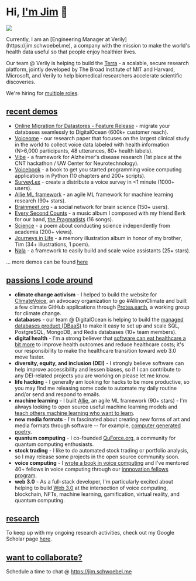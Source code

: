 # Hi, [I'm Jim](https://jim.schwoebel.me) 👋
![](https://schwoebel.me/jim/assets/java.gif)
</p></a>
Currently, I am an [Engineering Manager at Verily](https://jim.schwoebel.me), a company with the mission to make the world's health data useful so that people enjoy healthier lives.

Our team @ Verily is helping to build the [Terra](https://verily.com/solutions/terra/) - a scalable, secure research platform, jointly developed by The Broad Institute of MIT and Harvard, Microsoft, and Verily to help biomedical researchers accelerate scientific discoveries.

We're hiring for [multiple roles](https://grnh.se/74888dea1us).

## [recent demos](https://www.youtube.com/watch?v=gb5rC3pJUek&list=PL_D3Oayw4KAqaFwZh4vKH131AGM4ODYvb)
* [Online Migration for Datastores - Feature Release](https://www.youtube.com/watch?v=gb5rC3pJUek&list=PL_D3Oayw4KAqaFwZh4vKH131AGM4ODYvb&index=1) - migrate your databases seamlessly to DigitalOcean (600k+ customer reach).
* [Voiceome](https://www.medrxiv.org/content/10.1101/2021.08.16.21262125v1) - our research paper that focuses on the largest clinical study in the world to collect voice data labeled with health information (N>6,000 participants, 48 utterances, 80+ health labels). 
* [Vibe](https://www.youtube.com/watch?v=_SEmT27oJOc&list=PL_D3Oayw4KAqaFwZh4vKH131AGM4ODYvb&index=2) - a framework for Alzheimer's disease research (1st place at the CNT hackathon / UW Center for Neurotechnology).
* [Voicebook](https://www.youtube.com/watch?v=7QV-Vlqq2GE) - a book to get you started programming voice computing applications in Python (10 chapters and 200+ scripts).
* [SurveyLex](https://www.youtube.com/watch?v=JV820uceEKY&list=PL_D3Oayw4KAqaFwZh4vKH131AGM4ODYvb&index=5) - create a distribute a voice survey in <1 minute (1000+ users).
* [Allie ML framework](https://github.com/jim-schwoebel/allie) - an agile ML framework for machine learning research (90+ stars).
* [Brainmeet.org](https://www.youtube.com/watch?v=RxSK-45wj_c&list=PL_D3Oayw4KAqaFwZh4vKH131AGM4ODYvb&index=4) - a social network for brain science (150+ users).
* [Every Second Counts](https://www.youtube.com/watch?v=RNjP6z3rjUQ&list=PLror0K8Y4wY6SaOaw9n881Kx7KBgD456a) - a music album I composed with my friend Berk for our band, [the Pragmatists](https://pragmatists.live) (16 songs).
* [Science](https://storiesinscience.org/2019/04/20/science-a-poem/) - a poem about conducting science independently from academia (200+ views).
* [Journeys in Life](https://jim.schwoebel.me/timalbum) - a memory illustration album in honor of my brother, Tim (34+ illustrations, 1 poem).
* [Nala](https://drive.google.com/file/d/1Ubeyxot4G6oVXXt0REPfPLSwA29Hpliz/view) - a framework to easily build and scale voice assistants (25+ stars).

... more demos can be found [here](https://www.youtube.com/watch?v=gb5rC3pJUek&list=PL_D3Oayw4KAqaFwZh4vKH131AGM4ODYvb)

## [passions I code around](https://jim.schwoebel.me)
* **climate change activism** - I helped to build the website for [ClimateVoice](https://climatevoice.org), an advocacy organization to go #AllinonClimate and built a few climate GitHub applications through [Protea.earth](https://github.com/protea-earth), a working group for climate change.
* **databases** - our team @ DigitalOcean is helping to build the [managed databases product (DBaaS)](https://www.digitalocean.com/products/managed-databases) to make it easy to set up and scale SQL, PostgreSQL, MongoDB, and Redis databases (10+ team members).
* **digital health** - I'm a strong believer that [software can eat healthcare a bit more](https://rockhealth.com/rock-weekly/all-eyes-on-you-2022/) to improve health outcomes and reduce healthcare costs; it's our responsibility to make the healthcare transition toward web 3.0 move faster.
* **diversity, equity, and inclusion (DEI)** - I strongly believe software can help improve accessibility and lessen biases, so if I can contribute to any DEI-related projects you are working on please let me know.
* **life hacking** - I generally am looking for hacks to be more productive, so you may find me releasing some code to automate my daily routine and/or send and respond to emails.
* **machine learning** - I built [Allie](https://github.com/jim-schwoebel/allie), an agile ML framework (90+ stars) - I'm always looking to open source useful machine learning models and [teach others machine learning who want to learn](https://github.com/jim-schwoebel/voice_gender_detection).
* **new media formats** - I'm fascinated about creating new forms of art and media formats through software -- for example, [computer generated poetry](https://github.com/jim-schwoebel/voicebook/blob/master/chapter_5_generation/generate_poem.py).
* **quantum computing** - I co-founded [QuForce.org](https://quforce.org), a community for quantum computing enthusiasts.
* **stock trading** - I like to do automated stock trading or portfolio analysis, so I may release some projects in the open source community soon.
* **voice computing** - I [wrote a book in voice computing](https://github.com/jim-schwoebel/voicebook) and I've mentored 40+ fellows in voice computing through our [innnovation fellows program](https://neurolex.ai/research).
* **web 3.0** - As a full-stack developer, I'm particularly excited about helping to build [Web 3.0](https://en.wikipedia.org/wiki/Web3) at the intersection of voice computing, blockchain, NFTs, machine learning, gamification, virtual reality, and quantum computing.


## [research](https://scholar.google.com/citations?hl=en&user=OyOyciEAAAAJ)
To keep up with my ongoing research activities, check out my Google Scholar page [here](https://scholar.google.com/citations?hl=en&user=OyOyciEAAAAJ).

## [want to collaborate?](https://jim.schwoebel.me)
Schedule a time to chat @ https://jim.schwoebel.me

<!--
**jim-schwoebel/jim-schwoebel** is a ✨ _special_ ✨ repository because its `README.md` (this file) appears on your GitHub profile.

Here are some ideas to get you started:

- 🔭 I’m currently working on ...
- 🌱 I’m currently learning ...
- 👯 I’m looking to collaborate on ...
- 🤔 I’m looking for help with ...
- 💬 Ask me about ...
- 📫 How to reach me: ...
- 😄 Pronouns: ...
- ⚡ Fun fact: ...
-->
